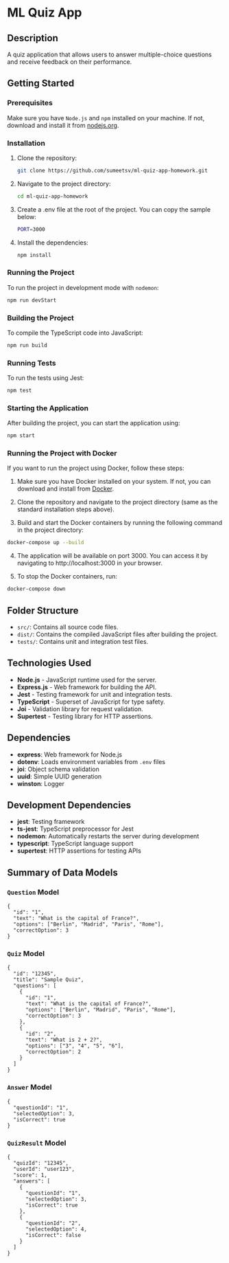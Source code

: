 # ML Quiz App

## Description

A quiz application that allows users to answer multiple-choice questions and receive feedback on their performance.

## Getting Started

### Prerequisites

Make sure you have `Node.js` and `npm` installed on your machine. If not, download and install it from [nodejs.org](https://nodejs.org/).

### Installation

1. Clone the repository:
    ```bash
    git clone https://github.com/sumeetsv/ml-quiz-app-homework.git
    ```
2. Navigate to the project directory:
    ```bash
    cd ml-quiz-app-homework
    ```
3. Create a .env file at the root of the project. You can copy the sample below:
    ```bash
    PORT=3000
    ```
4. Install the dependencies:
    ```bash
    npm install
    ```

### Running the Project

To run the project in development mode with `nodemon`:

```bash
npm run devStart
```

### Building the Project

To compile the TypeScript code into JavaScript:

```bash
npm run build
```

### Running Tests

To run the tests using Jest:

```bash
npm test
```

### Starting the Application

After building the project, you can start the application using:

```bash
npm start
```

### Running the Project with Docker

If you want to run the project using Docker, follow these steps:

1. Make sure you have Docker installed on your system. If not, you can download and install from [Docker](docker.com).

2. Clone the repository and navigate to the project directory (same as the standard installation steps above).

3. Build and start the Docker containers by running the following command in the project directory:

```bash
docker-compose up --build
```

4. The application will be available on port 3000. You can access it by navigating to http://localhost:3000 in your browser.

5. To stop the Docker containers, run:

```bash
docker-compose down
```

## Folder Structure

-   `src/`: Contains all source code files.
-   `dist/`: Contains the compiled JavaScript files after building the project.
-   `tests/`: Contains unit and integration test files.

## Technologies Used

-   **Node.js** - JavaScript runtime used for the server.
-   **Express.js** - Web framework for building the API.
-   **Jest** - Testing framework for unit and integration tests.
-   **TypeScript** - Superset of JavaScript for type safety.
-   **Joi** - Validation library for request validation.
-   **Supertest** - Testing library for HTTP assertions.

## Dependencies

-   **express**: Web framework for Node.js
-   **dotenv**: Loads environment variables from `.env` files
-   **joi**: Object schema validation
-   **uuid**: Simple UUID generation
-   **winston**: Logger

## Development Dependencies

-   **jest**: Testing framework
-   **ts-jest**: TypeScript preprocessor for Jest
-   **nodemon**: Automatically restarts the server during development
-   **typescript**: TypeScript language support
-   **supertest**: HTTP assertions for testing APIs

## Summary of Data Models

### `Question` Model

```
{
  "id": "1",
  "text": "What is the capital of France?",
  "options": ["Berlin", "Madrid", "Paris", "Rome"],
  "correctOption": 3
}
```

### `Quiz` Model

```
{
  "id": "12345",
  "title": "Sample Quiz",
  "questions": [
    {
      "id": "1",
      "text": "What is the capital of France?",
      "options": ["Berlin", "Madrid", "Paris", "Rome"],
      "correctOption": 3
    },
    {
      "id": "2",
      "text": "What is 2 + 2?",
      "options": ["3", "4", "5", "6"],
      "correctOption": 2
    }
  ]
}
```

### `Answer` Model

```
{
  "questionId": "1",
  "selectedOption": 3,
  "isCorrect": true
}
```

### `QuizResult` Model

```
{
  "quizId": "12345",
  "userId": "user123",
  "score": 1,
  "answers": [
    {
      "questionId": "1",
      "selectedOption": 3,
      "isCorrect": true
    },
    {
      "questionId": "2",
      "selectedOption": 4,
      "isCorrect": false
    }
  ]
}
```
